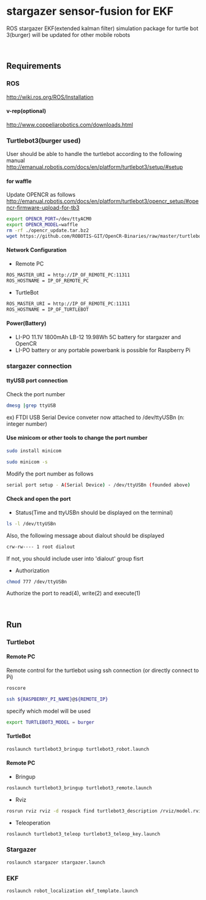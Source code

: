 # stargazer sensor-fusion for EKF

ROS stargazer EKF(extended kalman filter) simulation package for turtle bot 3(burger)
will be updated for other mobile robots

<br/>

## Requirements

### ROS
http://wiki.ros.org/ROS/Installation

#### v-rep(optional)
http://www.coppeliarobotics.com/downloads.html

### Turtlebot3(burger used)
User should be able to handle the turtlebot according to the following manual<br/>
http://emanual.robotis.com/docs/en/platform/turtlebot3/setup/#setup

#### for waffle
Update OPENCR as follows<br/>
http://emanual.robotis.com/docs/en/platform/turtlebot3/opencr_setup/#opencr-firmware-upload-for-tb3
```bash
export OPENCR_PORT=/dev/ttyACM0
export OPENCR_MODEL=waffle
rm -rf ./opencr_update.tar.bz2
wget https://github.com/ROBOTIS-GIT/OpenCR-Binaries/raw/master/turtlebot3/ROS1/latest/opencr_update.tar.bz2 && tar -xvf opencr_update.tar.bz2 && cd ./opencr_update && ./update.sh $OPENCR_PORT $OPENCR_MODEL.opencr && cd ..
```

#### Network Configuration
- Remote PC
```bash
ROS_MASTER_URI = http://IP_OF_REMOTE_PC:11311
ROS_HOSTNAME = IP_OF_REMOTE_PC
```
- TurtleBot
```bash
ROS_MASTER_URI = http://IP_OF_REMOTE_PC:11311
ROS_HOSTNAME = IP_OF_TURTLEBOT
```
#### Power(Battery)
- LI-PO 11.1V 1800mAh LB-12 19.98Wh 5C battery for stargazer and OpenCR
- LI-PO battery or any portable powerbank is possible for Raspberry Pi

### stargazer connection
#### ttyUSB port connection
Check the port number
```bash
dmesg |grep ttyUSB
```
ex) FTDI USB Serial Device conveter now attached to /dev/ttyUSBn (n: integer number)

#### Use minicom or other tools to change the port number
```bash
sudo install minicom
```
```bash
sudo minicom -s
```
Modify the port number as follows
```bash
serial port setup - A(Serial Device) - /dev/ttyUSBn (founded above)
```

#### Check and open the port
- Status(Time and ttyUSBn should be displayed on the terminal)
```bash
ls -l /dev/ttyUSBn
```
Also, the following message about dialout should be displayed
```bash
crw-rw---- 1 root dialout
```
If not, you should include user into 'dialout' group fisrt

- Authorization
```bash
chmod 777 /dev/ttyUSBn
```
Authorize the port to read(4), write(2) and execute(1)


<br/>

## Run

### Turtlebot
#### Remote PC
Remote control for the turtlebot using ssh connection (or directly connect to Pi)
```bash
roscore
```
```bash
ssh ${RASPBERRY_PI_NAME}@${REMOTE_IP}
```
specify which model will be used
```bash
export TURTLEBOT3_MODEL = burger
```

#### TurtleBot
```bash
roslaunch turtlebot3_bringup turtlebot3_robot.launch
```

#### Remote PC
- Bringup
```bash
roslaunch turtlebot3_bringup turtlebot3_remote.launch
```
- Rviz
```bash
rosrun rviz rviz -d rospack find turtlebot3_description /rviz/model.rviz
```
- Teleoperation
```bash
roslaunch turtlebot3_teleop turtlebot3_teleop_key.launch
```

### Stargazer
```bash
roslaunch stargazer stargazer.launch
```

### EKF
```bash
roslaunch robot_localization ekf_template.launch
```
